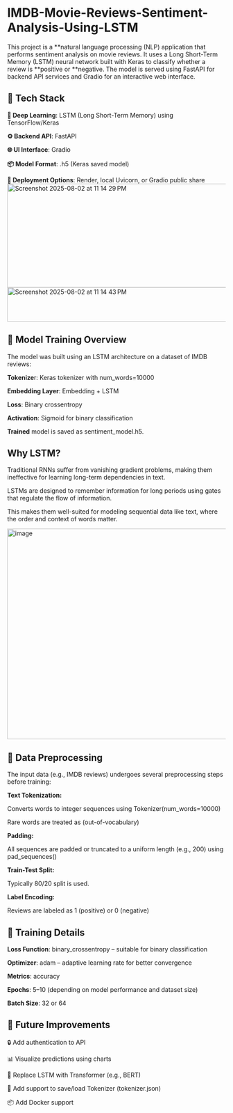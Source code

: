 # IMDB-Movie-Reviews-Sentiment-Analysis-Using-LSTM


This project is a **natural language processing (NLP) application that performs sentiment analysis on movie reviews. It uses a Long Short-Term Memory (LSTM) neural network built with Keras to classify whether a review is **positive or **negative. The model is served using FastAPI for backend API services and Gradio for an interactive web interface.

## 🔧  Tech Stack

**🧠 Deep Learning**: LSTM (Long Short-Term Memory) using TensorFlow/Keras

**⚙️ Backend API**: FastAPI

**🌐 UI Interface**: Gradio

**📦 Model Format**: .h5 (Keras saved model)

**🚀 Deployment Options**: Render, local Uvicorn, or Gradio public share
<img width="1460" height="238" alt="Screenshot 2025-08-02 at 11 14 29 PM" src="https://github.com/user-attachments/assets/d032b1d8-8840-4bd0-9193-1bc29b063056" />
                           <img width="768" height="79" alt="Screenshot 2025-08-02 at 11 14 43 PM" src="https://github.com/user-attachments/assets/21e0bf7c-bc6b-4412-8588-b12ff8dfbdb7" />




## 🔁 Model Training Overview
The model was built using an LSTM architecture on a dataset of IMDB reviews:

**Tokenize**r: Keras tokenizer with num_words=10000

**Embedding Layer**: Embedding + LSTM

**Loss**: Binary crossentropy

**Activation**: Sigmoid for binary classification

**Trained** model is saved as sentiment_model.h5.


## Why LSTM?
Traditional RNNs suffer from vanishing gradient problems, making them ineffective for learning long-term dependencies in text.

LSTMs are designed to remember information for long periods using gates that regulate the flow of information.

This makes them well-suited for modeling sequential data like text, where the order and context of words matter.

<img width="888" height="484" alt="image" src="https://github.com/user-attachments/assets/6ad924cf-ec1f-41a9-b9c9-43249da28b55" />

## 🧹 Data Preprocessing
The input data (e.g., IMDB reviews) undergoes several preprocessing steps before training:

**Text Tokenization:**

Converts words to integer sequences using Tokenizer(num_words=10000)

Rare words are treated as <OOV> (out-of-vocabulary)

**Padding:**

All sequences are padded or truncated to a uniform length (e.g., 200) using pad_sequences()

**Train-Test Split:**

Typically 80/20 split is used.

**Label Encoding:**

Reviews are labeled as 1 (positive) or 0 (negative)

## 🔬 Training Details

**Loss Function**: binary_crossentropy – suitable for binary classification

**Optimizer**: adam – adaptive learning rate for better convergence

**Metrics**: accuracy

**Epochs**: 5–10 (depending on model performance and dataset size)

**Batch Size**: 32 or 64

## 📝 Future Improvements
🔒 Add authentication to API

📊 Visualize predictions using charts

🧠 Replace LSTM with Transformer (e.g., BERT)

💾 Add support to save/load Tokenizer (tokenizer.json)

📦 Add Docker support



